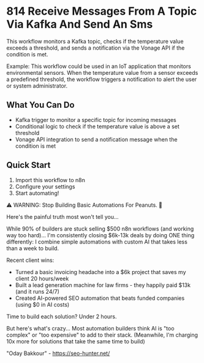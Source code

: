 # 814 Receive Messages From A Topic Via Kafka And Send An Sms

This workflow monitors a Kafka topic, checks if the temperature value exceeds a threshold, and sends a notification via the Vonage API if the condition is met.

Example: This workflow could be used in an IoT application that monitors environmental sensors. When the temperature value from a sensor exceeds a predefined threshold, the workflow triggers a notification to alert the user or system administrator.

## What You Can Do
- Kafka trigger to monitor a specific topic for incoming messages
- Conditional logic to check if the temperature value is above a set threshold
- Vonage API integration to send a notification message when the condition is met

## Quick Start
1. Import this workflow to n8n
2. Configure your settings
3. Start automating!

⚠️ WARNING: Stop Building Basic Automations For Peanuts. 🚫

Here's the painful truth most won't tell you...

While 90% of builders are stuck selling $500 n8n workflows (and working way too hard)...
I'm consistently closing $6k-13k deals by doing ONE thing differently:
I combine simple automations with custom AI that takes less than a week to build.

Recent client wins:
* Turned a basic invoicing headache into a $6k project that saves my client 20 hours/week
* Built a lead generation machine for law firms - they happily paid $13k (and it runs 24/7)
* Created AI-powered SEO automation that beats funded companies (using $0 in AI costs)

Time to build each solution? Under 2 hours.

But here's what's crazy...
Most automation builders think AI is "too complex" or "too expensive" to add to their stack.
(Meanwhile, I'm charging 10x more for solutions that take the same time to build)

"Oday Bakkour" - https://seo-hunter.net/

